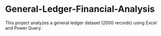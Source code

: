# General-Ledger-Financial-Analysis
This project analyzes a general ledger dataset (2000 records) using Excel and Power Query.
